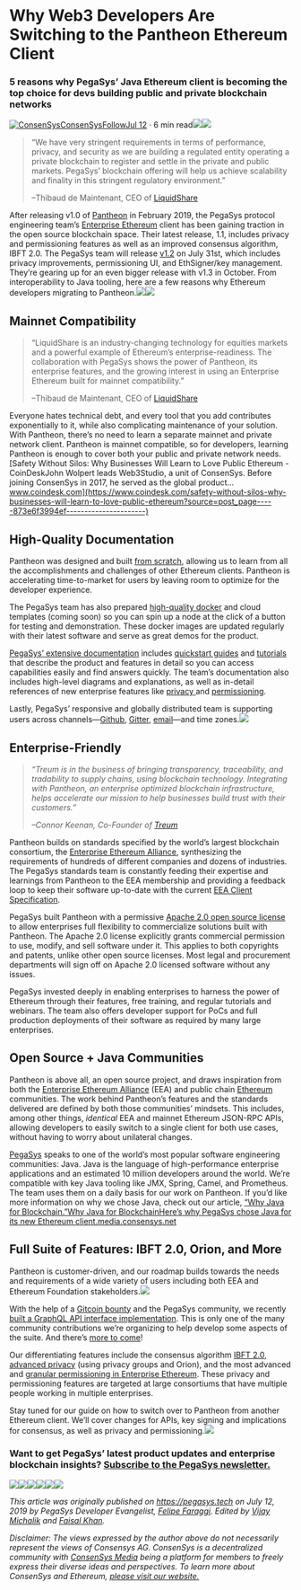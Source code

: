 # Why Web3 Developers Are Switching to the Pantheon Ethereum Client

### 5 reasons why PegaSys’ Java Ethereum client is becoming the top choice for devs building public and private blockchain networks

[![ConsenSys](https://miro.medium.com/fit/c/48/48/1*HWsBYAT2n833Op1P3T_Osw.png)](https://media.consensys.net/@ConsenSys?source=post_page-----873e6f3994ef----------------------)[ConsenSys](https://media.consensys.net/@ConsenSys?source=post_page-----873e6f3994ef----------------------)[Follow](https://medium.com/m/signin?operation=register&redirect=https%3A%2F%2Fmedia.consensys.net%2Fwhy-web3-developers-are-switching-to-the-pantheon-ethereum-client-873e6f3994ef&source=post_page-6c7078bf7b01----873e6f3994ef----------------------)[Jul 12](https://media.consensys.net/why-web3-developers-are-switching-to-the-pantheon-ethereum-client-873e6f3994ef?source=post_page-----873e6f3994ef----------------------) · 6 min read![](https://miro.medium.com/max/30/1*Ei-QF_CaHzKlSSyb2uWqEA.jpeg?q=20)![](https://miro.medium.com/max/1400/1*Ei-QF_CaHzKlSSyb2uWqEA.jpeg)

> “We have very stringent requirements in terms of performance, privacy, and security as we are building a regulated entity operating a private blockchain to register and settle in the private and public markets. PegaSys’ blockchain offering will help us achieve scalability and finality in this stringent regulatory environment.”
>
> –Thibaud de Maintenant, CEO of [LiquidShare](https://www.liquidshare.io/)

After releasing v1.0 of [Pantheon](https://docs.pantheon.pegasys.tech/en/latest/) in February 2019, the PegaSys protocol engineering team’s [Enterprise Ethereum](https://consensys.net/enterprise-ethereum/) client has been gaining traction in the open source blockchain space. Their latest release, 1.1, includes privacy and permissioning features as well as an improved consensus algorithm, IBFT 2.0. The PegaSys team will release [v1.2](https://pages.consensys.net/pantheon_1.2_release) on July 31st, which includes privacy improvements, permissioning UI, and EthSigner/key management. They’re gearing up for an even bigger release with v1.3 in October. From interoperability to Java tooling, here are a few reasons why Ethereum developers migrating to Pantheon.![](https://miro.medium.com/max/30/0*FSwAhIo84YShbaqe.png?q=20)![](https://miro.medium.com/max/700/0*FSwAhIo84YShbaqe.png)

## Mainnet Compatibility <a id="422c"></a>

> “LiquidShare is an industry-changing technology for equities markets and a powerful example of Ethereum’s enterprise-readiness. The collaboration with PegaSys shows the power of Pantheon, its enterprise features, and the growing interest in using an Enterprise Ethereum built for mainnet compatibility.”
>
> –Thibaud de Maintenant, CEO of [LiquidShare](https://www.liquidshare.io/)

Everyone hates technical debt, and every tool that you add contributes exponentially to it, while also complicating maintenance of your solution. With Pantheon, there’s no need to learn a separate mainnet and private network client. Pantheon is mainnet compatible, so for developers, learning Pantheon is enough to cover both your public and private network needs.[Safety Without Silos: Why Businesses Will Learn to Love Public Ethereum - CoinDeskJohn Wolpert leads Web3Studio, a unit of ConsenSys. Before joining ConsenSys in 2017, he served as the global product…www.coindesk.com](https://www.coindesk.com/safety-without-silos-why-businesses-will-learn-to-love-public-ethereum?source=post_page-----873e6f3994ef----------------------)

## High-Quality Documentation <a id="e317"></a>

Pantheon was designed and built [from scratch](https://media.consensys.net/why-we-rebuilt-ethereum-from-scratch-9e38b6ebd4a2), allowing us to learn from all the accomplishments and challenges of other Ethereum clients. Pantheon is accelerating time-to-market for users by leaving room to optimize for the developer experience.

The PegaSys team has also prepared [high-quality docker](https://docs.pantheon.pegasys.tech/en/stable/Getting-Started/Run-Docker-Image/) and cloud templates \(coming soon\) so you can spin up a node at the click of a button for testing and demonstration. These docker images are updated regularly with their latest software and serve as great demos for the product.

[PegaSys’ extensive documentation](https://docs.pantheon.pegasys.tech/en/stable/) includes [quickstart guides](https://docs.pantheon.pegasys.tech/en/stable/Tutorials/Private-Network-Quickstart/) and [tutorials](https://docs.pantheon.pegasys.tech/en/stable/Tutorials/Create-IBFT-Network/) that describe the product and features in detail so you can access capabilities easily and find answers quickly. The team’s documentation also includes high-level diagrams and explanations, as well as in-detail references of new enterprise features like [privacy ](http://docs.pantheon.pegasys.tech/en/stable/Privacy/Privacy-Overview/)and [permissioning](http://docs.pantheon.pegasys.tech/en/stable/Permissions/Permissioning-Overview/).

Lastly, PegaSys’ responsive and globally distributed team is supporting users across channels––[Github](https://github.com/PegaSysEng/pantheon), [Gitter](https://gitter.im/PegaSysEng/pantheon), [email](mailto:pegasysinfo@consensys.net)––and time zones.![](https://miro.medium.com/max/30/0*YHuHyDRfjMjsVVy1?q=20)

## Enterprise-Friendly <a id="a519"></a>

> _“Treum is in the business of bringing transparency, traceability, and tradability to supply chains, using blockchain technology. Integrating with Pantheon, an enterprise optimized blockchain infrastructure, helps accelerate our mission to help businesses build trust with their customers.”_
>
> _–Connor Keenan, Co-Founder of_ [_Treum_](https://treum.io/)

Pantheon builds on standards specified by the world’s largest blockchain consortium, the [Enterprise Ethereum Alliance](https://entethalliance.org/), synthesizing the requirements of hundreds of different companies and dozens of industries. The PegaSys standards team is constantly feeding their expertise and learnings from Pantheon to the EEA membership and providing a feedback loop to keep their software up-to-date with the current [EEA Client Specification](http://pegasys.tech/improved-interoperability-flexible-permissioning-in-eea-v3-client-spec/).

PegaSys built Pantheon with a permissive [Apache 2.0 open source license](https://www.apache.org/licenses/LICENSE-2.0.txt) to allow enterprises full flexibility to commercialize solutions built with Pantheon. The Apache 2.0 license explicitly grants commercial permission to use, modify, and sell software under it. This applies to both copyrights and patents, unlike other open source licenses. Most legal and procurement departments will sign off on Apache 2.0 licensed software without any issues.

PegaSys invested deeply in enabling enterprises to harness the power of Ethereum through their features, free training, and regular tutorials and webinars. The team also offers developer support for PoCs and full production deployments of their software as required by many large enterprises.

## Open Source + Java Communities <a id="4aec"></a>

Pantheon is above all, an open source project, and draws inspiration from both the [Enterprise Ethereum Alliance](https://entethalliance.org/) \(EEA\) and public chain [Ethereum](https://consensys.net/knowledge-base/about-ethereum-eth/) communities. The work behind Pantheon’s features and the standards delivered are defined by both those communities’ mindsets. This includes, among other things, _identical_ EEA and mainnet Ethereum JSON-RPC APIs, allowing developers to easily switch to a single client for both use cases, without having to worry about unilateral changes.

[PegaSys](https://pegasys.tech/) speaks to one of the world’s most popular software engineering communities: Java. Java is the language of high-performance enterprise applications and an estimated 10 million developers around the world. We’re compatible with key Java tooling like JMX, Spring, Camel, and Prometheus. The team uses them on a daily basis for our work on Pantheon. If you’d like more information on why we chose Java, check out our article, [“Why Java for Blockchain.”](https://media.consensys.net/why-java-for-blockchain-73f1b444c2d)[Why Java for BlockchainHere’s why PegaSys chose Java for its new Ethereum client.media.consensys.net](https://media.consensys.net/why-java-for-blockchain-73f1b444c2d?source=post_page-----873e6f3994ef----------------------)

## Full Suite of Features: IBFT 2.0, Orion, and More <a id="a12f"></a>

Pantheon is customer-driven, and our roadmap builds towards the needs and requirements of a wide variety of users including both EEA and Ethereum Foundation stakeholders.![](https://miro.medium.com/max/30/0*m4dmyaYsCP_fhHzj?q=20)

With the help of a [Gitcoin bounty](https://gitcoin.co/) and the PegaSys community, we recently [built a GraphQL API interface implementation](https://pegasys.tech/bringing-graphql-to-pantheon-ethereal-virtual-hackathon-recap/). This is only one of the many community contributions we’re organizing to help develop some aspects of the suite. And there’s [more to come](https://gitcoin.co/explorer?org=&idx_status=open)!

Our differentiating features include the consensus algorithm [IBFT 2.0](https://pegasys.tech/another-day-another-consensus-algorithm-why-ibft-2-0/), [advanced privacy](https://www.youtube.com/watch?v=8l7SSZLyFL8) \(using privacy groups and Orion\), and the most advanced and [granular permissioning in Enterprise Ethereum](https://www.youtube.com/watch?v=CD0pHtNDqZs). These privacy and permissioning features are targeted at large consortiums that have multiple people working in multiple enterprises.

Stay tuned for our guide on how to switch over to Pantheon from another Ethereum client. We’ll cover changes for APIs, key signing and implications for consensus, as well as privacy and permissioning.![](https://miro.medium.com/max/30/0*-JFDD-NsEfdo7u3L.png?q=20)

### Want to get PegaSys’ latest product updates and enterprise blockchain insights? [Subscribe to the PegaSys newsletter.](https://tech.us18.list-manage.com/subscribe?u=529db31d261d52da36bc21ea3&id=f0846ffd7b) <a id="f447"></a>

![](https://miro.medium.com/max/30/0*hlP8rveFPODT-X0n.png?q=20)![](https://miro.medium.com/max/30/0*QEF73V0lwrTalGeb.png?q=20)![](https://miro.medium.com/max/30/0*8CwJz6Go1C8xYpbU.png?q=20)![](https://miro.medium.com/max/30/0*kbXsg_lMNIg1Muc3.png?q=20)![](https://miro.medium.com/max/30/0*ZCQuzO3EEE8UUZE6.png?q=20)![](https://miro.medium.com/max/30/0*RjNo5yv9QrXy8144.png?q=20)

_This article was originally published on_ [_https://pegasys.tech_](https://pegasys.tech/why-developers-are-switching-to-pantheon/) _on July 12, 2019 by PegaSys Developer Evangelist,_ [_Felipe Faraggi_](https://www.linkedin.com/in/faraggi/)_. Edited by_ [_Vijay Michalik_](https://www.linkedin.com/in/vijaymichalik/) _and_ [_Faisal Khan_](https://www.linkedin.com/in/faisal-khan-5345a319/)_._

_Disclaimer: The views expressed by the author above do not necessarily represent the views of Consensys AG. ConsenSys is a decentralized community with_ [_ConsenSys Media_](https://medium.com/consensys-media) _being a platform for members to freely express their diverse ideas and perspectives. To learn more about ConsenSys and Ethereum,_ [_please visit our website._](https://consensys.net/)

